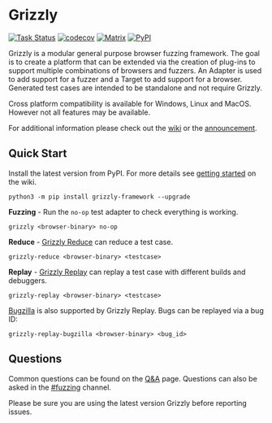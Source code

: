 Grizzly
=======
[![Task Status](https://community-tc.services.mozilla.com/api/github/v1/repository/MozillaSecurity/grizzly/master/badge.svg)](https://community-tc.services.mozilla.com/api/github/v1/repository/MozillaSecurity/grizzly/master/latest)
[![codecov](https://codecov.io/gh/MozillaSecurity/grizzly/branch/master/graph/badge.svg)](https://codecov.io/gh/MozillaSecurity/grizzly)
[![Matrix](https://img.shields.io/badge/chat-%23fuzzing-green?logo=matrix)](https://matrix.to/#/#fuzzing:mozilla.org)
[![PyPI](https://img.shields.io/pypi/v/grizzly-framework)](https://pypi.org/project/grizzly-framework)

Grizzly is a modular general purpose browser fuzzing framework. The goal is to create a platform that can be extended via the creation of plug-ins to support multiple combinations of browsers and fuzzers. An Adapter is used to add support for a fuzzer and a Target to add support for a browser. Generated test cases are intended to be standalone and not require Grizzly.

Cross platform compatibility is available for Windows, Linux and MacOS.
However not all features may be available.

For additional information please check out the [wiki](https://github.com/MozillaSecurity/grizzly/wiki) or the [announcement](https://blog.mozilla.org/security/2019/07/10/grizzly/).

Quick Start
-----------
Install the latest version from PyPI. For more details see [getting started](https://github.com/MozillaSecurity/grizzly/wiki/Getting-Started) on the wiki.

```
python3 -m pip install grizzly-framework --upgrade
```

**Fuzzing** - Run the `no-op` test adapter to check everything is working.

```
grizzly <browser-binary> no-op
```

**Reduce** - [Grizzly Reduce](https://github.com/MozillaSecurity/grizzly/wiki/Grizzly-Reduce) can reduce a test case.

```
grizzly-reduce <browser-binary> <testcase>
```

**Replay** - [Grizzly Replay](https://github.com/MozillaSecurity/grizzly/wiki/Grizzly-Replay) can replay a test case with different builds and debuggers.

```
grizzly-replay <browser-binary> <testcase>
```

[Bugzilla](https://bugzilla.mozilla.org/) is also supported by Grizzly Replay. Bugs can be replayed via a bug ID:

```
grizzly-replay-bugzilla <browser-binary> <bug_id>
```

Questions
---------

Common questions can be found on the [Q&A](https://github.com/MozillaSecurity/grizzly/wiki/Q&A) page.
Questions can also be asked in the [#fuzzing](https://riot.im/app/#/room/#fuzzing:mozilla.org) channel.

Please be sure you are using the latest version Grizzly before reporting issues.
